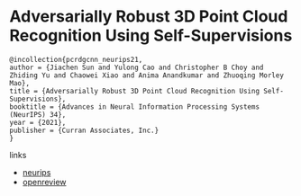 # Adversarially Robust 3D Point Cloud Recognition Using Self-Supervisions

```
@incollection{pcrdgcnn_neurips21,
author = {Jiachen Sun and Yulong Cao and Christopher B Choy and Zhiding Yu and Chaowei Xiao and Anima Anandkumar and Zhuoqing Morley Mao},
title = {Adversarially Robust 3D Point Cloud Recognition Using Self-Supervisions},
booktitle = {Advances in Neural Information Processing Systems (NeurIPS) 34},
year = {2021},
publisher = {Curran Associates, Inc.}
}
```

links
- [neurips](https://neurips.cc/Conferences/2021/ScheduleMultitrack?event=26926)
- [openreview](https://openreview.net/forum?id=srHp6A1c2z-)
